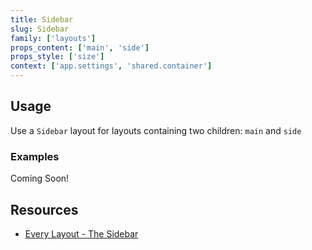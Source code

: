 ```yaml
---
title: Sidebar
slug: Sidebar
family: ['layouts']
props_content: ['main', 'side']
props_style: ['size']
context: ['app.settings', 'shared.container']
---
```


## Usage

Use a `Sidebar` layout for layouts containing two children: `main` and `side`

### Examples

<p class="feedback emoji:default">Coming Soon!</p>

## Resources

- [Every Layout - The Sidebar](https://every-layout.dev/layouts/sidebar/)
